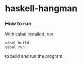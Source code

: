 # haskell-hangman

### How to run 
With cabal installed, run 
```
cabal build
cabal run 
```
to build and run the program.
